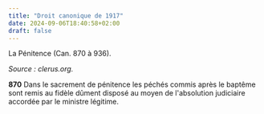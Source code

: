 ```yaml
---
title: "Droit canonique de 1917"
date: 2024-09-06T18:40:58+02:00
draft: false
---
```




La Pénitence (Can. 870 à 936).

*Source : clerus.org.*

**870**
Dans le sacrement de pénitence les péchés commis après le baptême sont remis au fidèle dûment disposé au moyen de l'absolution judiciaire accordée par le ministre légitime.
